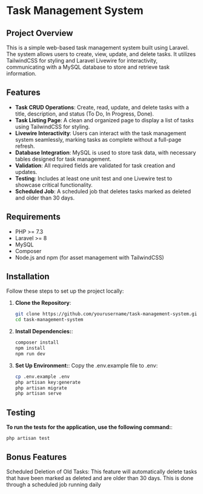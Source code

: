 # Task Management System

## Project Overview
This is a simple web-based task management system built using Laravel. The system allows users to create, view, update, and delete tasks. It utilizes TailwindCSS for styling and Laravel Livewire for interactivity, communicating with a MySQL database to store and retrieve task information.

## Features
- **Task CRUD Operations**: Create, read, update, and delete tasks with a title, description, and status (To Do, In Progress, Done).
- **Task Listing Page**: A clean and organized page to display a list of tasks using TailwindCSS for styling.
- **Livewire Interactivity**: Users can interact with the task management system seamlessly, marking tasks as complete without a full-page refresh.
- **Database Integration**: MySQL is used to store task data, with necessary tables designed for task management.
- **Validation**: All required fields are validated for task creation and updates.
- **Testing**: Includes at least one unit test and one Livewire test to showcase critical functionality.
- **Scheduled Job**: A scheduled job that deletes tasks marked as deleted and older than 30 days.

## Requirements
- PHP >= 7.3
- Laravel >= 8
- MySQL
- Composer
- Node.js and npm (for asset management with TailwindCSS)

## Installation
Follow these steps to set up the project locally:

1. **Clone the Repository**:
   ```bash
   git clone https://github.com/yourusername/task-management-system.git
   cd task-management-system
2. **Install Dependencies:**:
     ```bash
    composer install
    npm install
    npm run dev

3. **Set Up Environment:**:
Copy the .env.example file to .env:
     ```bash
    cp .env.example .env
    php artisan key:generate
    php artisan migrate
    php artisan serve

## Testing
**To run the tests for the application, use the following command:**:


    php artisan test
## Bonus Features
Scheduled Deletion of Old Tasks: This feature will automatically delete tasks that have been marked as deleted and are older than 30 days. This is done through a scheduled job running daily
